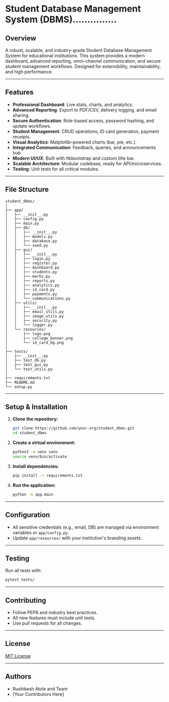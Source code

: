# Student Database Management System (DBMS)...............

## Overview
A robust, scalable, and industry-grade Student Database Management System for educational institutions. This system provides a modern dashboard, advanced reporting, omni-channel communication, and secure student management workflows. Designed for extensibility, maintainability, and high performance.

---

## Features
- **Professional Dashboard**: Live stats, charts, and analytics.
- **Advanced Reporting**: Export to PDF/CSV, delivery logging, and email sharing.
- **Secure Authentication**: Role-based access, password hashing, and update workflows.
- **Student Management**: CRUD operations, ID card generation, payment receipts.
- **Visual Analytics**: Matplotlib-powered charts (bar, pie, etc.).
- **Integrated Communication**: Feedback, queries, and announcements hub.
- **Modern UI/UX**: Built with ttkbootstrap and custom title bar.
- **Scalable Architecture**: Modular codebase, ready for API/microservices.
- **Testing**: Unit tests for all critical modules.

---

## File Structure
```
student_dbms/
│
├── app/
│   ├── __init__.py
│   ├── config.py
│   ├── main.py
│   ├── db/
│   │   ├── __init__.py
│   │   ├── models.py
│   │   ├── database.py
│   │   └── seed.py
│   ├── gui/
│   │   ├── __init__.py
│   │   ├── login.py
│   │   ├── register.py
│   │   ├── dashboard.py
│   │   ├── students.py
│   │   ├── marks.py
│   │   ├── reports.py
│   │   ├── analytics.py
│   │   ├── id_card.py
│   │   ├── payments.py
│   │   └── communications.py
│   ├── utils/
│   │   ├── __init__.py
│   │   ├── email_utils.py
│   │   ├── image_utils.py
│   │   ├── security.py
│   │   └── logger.py
│   └── resources/
│       ├── logo.png
│       ├── college_banner.png
│       └── id_card_bg.png
│
├── tests/
│   ├── __init__.py
│   ├── test_db.py
│   ├── test_gui.py
│   └── test_utils.py
│
├── requirements.txt
├── README.md
└── setup.py
```

---

## Setup & Installation

1. **Clone the repository:**
   ```bash
   git clone https://github.com/your-org/student_dbms.git
   cd student_dbms
   ```
2. **Create a virtual environment:**
   ```bash
   python3 -m venv venv
   source venv/bin/activate
   ```
3. **Install dependencies:**
   ```bash
   pip install -r requirements.txt
   ```
4. **Run the application:**
   ```bash
   python -m app.main
   ```

---

## Configuration
- All sensitive credentials (e.g., email, DB) are managed via environment variables or `app/config.py`.
- Update `app/resources/` with your institution's branding assets.

---

## Testing
Run all tests with:
```bash
pytest tests/
```

---

## Contributing
- Follow PEP8 and industry best practices.
- All new features must include unit tests.
- Use pull requests for all changes.

---

## License
[MIT License](LICENSE)

---

## Authors
- Rushikesh Atole and Team
- [Your Contributors Here]